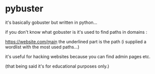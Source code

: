 # pybuster
it's basically gobuster but written in python...

if you don't know what gobuster is it's used to find paths in domains :

https://website.com/m͟a͟i͟n͟
the underlined part is the path 
(i supplied a wordlist with the most used paths...)

it's useful for hacking websites because you can find admin pages etc.

(that being said it's for educational purposes only.)

